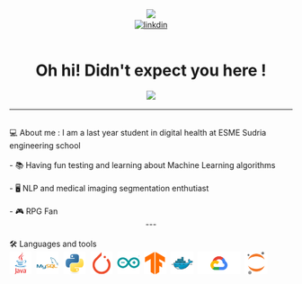 

<div id="header" align="center">
  <img src="https://media.giphy.com/media/M9gbBd9nbDrOTu1Mqx/giphy.gif" width="100"/>
</div>

<div id="badges" align="center">
  <a href="https://linkedin.com/in/laurent-lieu-673637203">
    <img src="https://img.shields.io/badge/LinkedIn-blue?logo=linkedin&logoColor=white&style=for-the-badge" alt="linkdin"/>
  </a>
<div>
  
  
<img src="https://komarev.com/ghpvc/?username=laurentlieu1" alt=""/>
  
<h1>
  Oh hi! Didn't expect you here !
</h1>
  
<div id="banner">
  <img src="https://media.giphy.com/media/u2pmTWUi0MXjyrMaVj/giphy.gif" width="400"/>
</div>

---
<div align="left">
  <br>💻 About me : I am a last year student in digital health at ESME Sudria engineering school </br>
  <br>- 📚 Having fun testing and learning about Machine Learning algorithms </br>
  <br>- 🖥️ NLP and medical imaging segmentation enthutiast </br>
  <br>- 🎮 RPG Fan </br>
</div>
---
<div align="left">
  <br> 🛠️ Languages and tools </br>
  <img src="https://github.com/devicons/devicon/blob/master/icons/java/java-original-wordmark.svg" title="Java" alt="Java" width="40" height="40"/>&nbsp;
  <img src="https://github.com/devicons/devicon/blob/master/icons/mysql/mysql-original-wordmark.svg" title="MySQL"  alt="MySQL" width="40" height="40"/>&nbsp;
  <img src="https://github.com/devicons/devicon/blob/master/icons/python/python-original.svg" title="Python" alt="Python" width="40" height="40"/>&nbsp;
  <img src="https://github.com/devicons/devicon/blob/master/icons/pytorch/pytorch-original.svg" title="Pytorch" alt="Pytorch" width="40" height="40"/>&nbsp;
  <img src="https://github.com/devicons/devicon/blob/master/icons/arduino/arduino-original.svg" title="Arduino" alt="Pytorch" width="40" height="40"/>&nbsp;
  <img src="https://github.com/devicons/devicon/blob/master/icons/tensorflow/tensorflow-original.svg" title="TensorFlow" alt="TensorFlow" width="40" height="40"/>&nbsp;
  <img src="https://github.com/devicons/devicon/blob/master/icons/docker/docker-original.svg" title="Docker" alt="Docker" width="40" height="40"/>&nbsp;
  <img src="GCP.png" title="GoogleCloud" alt="GoogleCloud" height="40"/>&nbsp;
  <img src="https://github.com/devicons/devicon/blob/master/icons/jupyter/jupyter-original.svg" title="Jupyter" alt="Jupyter" height"40" width="40"/>&nbsp;
